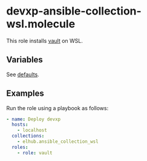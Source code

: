 # devxp-ansible-collection-wsl.molecule

This role installs [vault](https://www.vaultproject.io/) on WSL.

## Variables

See [defaults](defaults/main.yml).

## Examples

Run the role using a playbook as follows:

```yaml
- name: Deploy devxp
  hosts:
    - localhost
  collections:
    - elhub.ansible_collection_wsl
  roles:
    - role: vault
```
